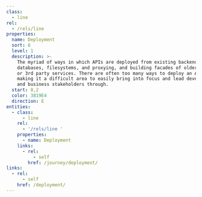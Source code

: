 ```yaml
---
class:
  - line
rel:
  - /rels/line
properties:
  name: Deployment
  sort: 6
  level: 1
  description: >-
    The myriad of ways in which APIs are deployed from existing backend system,
    databases, filesystems, and proxying, and building facades of older legacy,
    or 3rd party services. There are often too many ways to deploy an API,
    making it a difficult area to easily bring into focus and lead developers
    and business stakeholders through.
  start: 8,2
  color: 3819E4
  direction: E     
entities:
  - class:
      - line
    rel:
      - '/rels/line '
    properties:
      - name: Deployment
    links:
      - rel:
          - self
        href: /journey/deployment/
links:
  - rel:
      - self
    href: /deployment/
---
```

